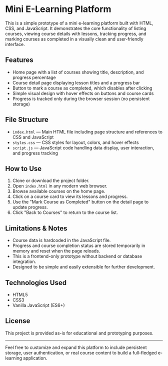 # Mini E-Learning Platform

This is a simple prototype of a mini e-learning platform built with HTML, CSS, and JavaScript. It demonstrates the core functionality of listing courses, viewing course details with lessons, tracking progress, and marking courses as completed in a visually clean and user-friendly interface.

## Features

- Home page with a list of courses showing title, description, and progress percentage
- Course detail page displaying lesson titles and a progress bar
- Button to mark a course as completed, which disables after clicking
- Simple visual design with hover effects on buttons and course cards
- Progress is tracked only during the browser session (no persistent storage)

## File Structure

- `index.html` — Main HTML file including page structure and references to CSS and JavaScript
- `styles.css` — CSS styles for layout, colors, and hover effects
- `script.js` — JavaScript code handling data display, user interaction, and progress tracking

## How to Use

1. Clone or download the project folder.
2. Open `index.html` in any modern web browser.
3. Browse available courses on the home page.
4. Click on a course card to view its lessons and progress.
5. Use the "Mark Course as Completed" button on the detail page to update progress.
6. Click "Back to Courses" to return to the course list.

## Limitations & Notes

- Course data is hardcoded in the JavaScript file.
- Progress and course completion status are stored temporarily in memory and reset when the page reloads.
- This is a frontend-only prototype without backend or database integration.
- Designed to be simple and easily extensible for further development.

## Technologies Used

- HTML5
- CSS3
- Vanilla JavaScript (ES6+)

## License

This project is provided as-is for educational and prototyping purposes.

---

Feel free to customize and expand this platform to include persistent storage, user authentication, or real course content to build a full-fledged e-learning application.
